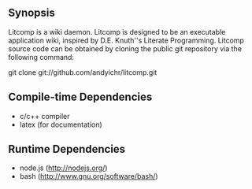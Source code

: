 Synopsis
--------------------------------------------------------------------------------
Litcomp is a wiki daemon. Litcomp is designed to be an executable
application wiki, inspired by D.E. Knuth''s Literate Programming.
Litcomp source code can be obtained by cloning the public git
repository via the following command:

git clone git://github.com/andyichr/litcomp.git

Compile-time Dependencies
--------------------------------------------------------------------------------
* c/c++ compiler
* latex (for documentation)

Runtime Dependencies
--------------------------------------------------------------------------------
* node.js (http://nodejs.org/)
* bash (http://www.gnu.org/software/bash/)
